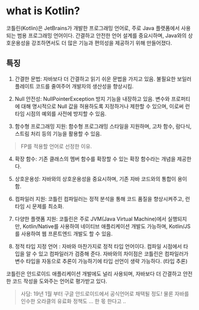 # what is Kotlin?
코틀린(Kotlin)은 JetBrains가 개발한 프로그래밍 언어로, 주로 Java 플랫폼에서 사용되는 범용 프로그래밍 언어이다. 간결하고 안전한 언어 설계를 중요시하며, Java와의 상호운용성을 강조하면서도 더 많은 기능과 편의성을 제공하기 위해 만들어졌다.

## 특징 

1. 간결한 문법:  자바보다 더 간결하고 읽기 쉬운 문법을 가지고 있음. 불필요한 보일러플레이트 코드를 줄여주어 개발자의 생산성을 향상시킴.

2. Null 안전성:  NullPointerException 방지 기능을 내장하고 있음. 변수와 프로퍼티에 대해 명시적으로 Null 값을 허용하도록 지정하거나 제한할 수 있으며, 이로써 런타임 시점의 예외를 사전에 방지할 수 있음.

3. 함수형 프로그래밍 지원:  함수형 프로그래밍 스타일을 지원하며, 고차 함수, 람다식, 스트림 처리 등의 기능을 활용할 수 있음. 
> FP를 적용할 언어로 선정한 이유.

4. 확장 함수: 기존 클래스의 멤버 함수를 확장할 수 있는 확장 함수라는 개념을 제공한다.

5. 상호운용성:  자바와의 상호운용성을 중요시하며, 기존 자바 코드와의 통합이 용이함.

6. 컴파일러 지원: 코틀린 컴파일러는 정적 분석을 통해 코드 품질을 향상시켜주고, 런타임 시 문제를 최소화.

7. 다양한 플랫폼 지원: 코틀린은 주로 JVM(Java Virtual Machine)에서 실행되지만, Kotlin/Native를 사용하여 네이티브 애플리케이션 개발도 가능하며, Kotlin/JS를 사용하여 웹 프론트엔드 개발도 할 수 있음.

8. 정적 타입 지정 언어 : 자바와 마찬가지로 정적 타입 언어이다. 컴파일 시점에서 타입을 알 수 있고 컴파일러가 검증해 준다. 자바와의 차이점은 코틀린은 컴파일러가 변수 타입을 자동으로 추론이 가능하기에 타입 선언이 생략 가능하다. (타입 추론)


코틀린은 안드로이드 애플리케이션 개발에도 널리 사용되며, 자바보다 더 간결하고 안전한 코드 작성을 도와주는 언어로 평가받고 있다.
> 사담:  19년 1월 부터 구글 안드로이드에서 공식언어로 채택될 정도! 물론 자바를 인수한 오라클의 유료화 정책도 ... 한 몫 한다고 ..



